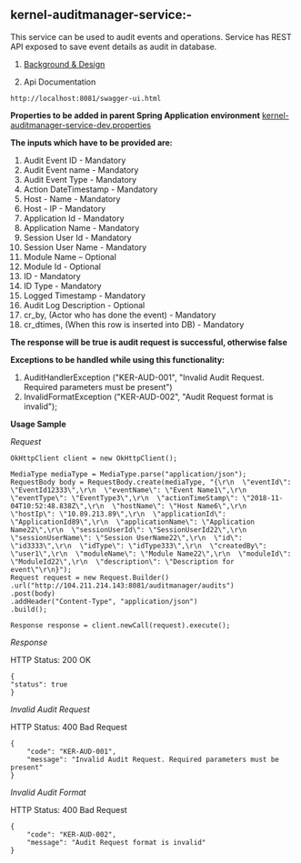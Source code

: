 ## kernel-auditmanager-service:-
This service can be used to audit events and operations. Service has REST API exposed to save event details as audit in database.

1. [Background & Design](../../design/kernel/kernel-auditmanager.md)

2. Api Documentation


```
http://localhost:8081/swagger-ui.html
```

**Properties to be added in parent Spring Application environment**
[kernel-auditmanager-service-dev.properties](../../config/kernel-auditmanager-service-dev.properties)


**The inputs which have to be provided are:**
1. Audit Event ID - Mandatory
2. Audit Event name - Mandatory
3. Audit Event Type - Mandatory
4. Action DateTimestamp - Mandatory
5. Host - Name - Mandatory
6. Host - IP - Mandatory
7. Application Id - Mandatory
8. Application Name - Mandatory
9. Session User Id - Mandatory
10. Session User Name - Mandatory
11. Module Name – Optional
12. Module Id - Optional
13. ID - Mandatory
14. ID Type - Mandatory
15. Logged Timestamp - Mandatory
16. Audit Log Description - Optional
17. cr_by, (Actor who has done the event) - Mandatory
18. cr_dtimes, (When this row is inserted into DB) - Mandatory


**The response will be true is audit request is successful, otherwise false** 

**Exceptions to be handled while using this functionality:**

1. AuditHandlerException ("KER-AUD-001", "Invalid Audit Request. Required parameters must be present")
2. InvalidFormatException ("KER-AUD-002", "Audit Request format is invalid");

**Usage Sample**
  
  *Request*
  
  ```
OkHttpClient client = new OkHttpClient();

MediaType mediaType = MediaType.parse("application/json");
RequestBody body = RequestBody.create(mediaType, "{\r\n  \"eventId\": \"EventId12333\",\r\n  \"eventName\": \"Event Name1\",\r\n  \"eventType\": \"EventType3\",\r\n  \"actionTimeStamp\": \"2018-11-04T10:52:48.838Z\",\r\n  \"hostName\": \"Host Name6\",\r\n  \"hostIp\": \"10.89.213.89\",\r\n  \"applicationId\": \"ApplicationId89\",\r\n  \"applicationName\": \"Application Name22\",\r\n  \"sessionUserId\": \"SessionUserId22\",\r\n  \"sessionUserName\": \"Session UserName22\",\r\n  \"id\": \"id3333\",\r\n  \"idType\": \"idType333\",\r\n  \"createdBy\": \"user1\",\r\n  \"moduleName\": \"Module Name22\",\r\n  \"moduleId\": \"ModuleId22\",\r\n  \"description\": \"Description for event\"\r\n}");
Request request = new Request.Builder()
  .url("http://104.211.214.143:8081/auditmanager/audits")
  .post(body)
  .addHeader("Content-Type", "application/json")
  .build();

Response response = client.newCall(request).execute();
  ```
  
  *Response*
  
 HTTP Status: 200 OK
  
  ```
{
  "status": true
}
  ```
  
  


 *Invalid Audit Request*
 
 HTTP Status: 400 Bad Request

```
{
    "code": "KER-AUD-001",
    "message": "Invalid Audit Request. Required parameters must be present"
}
```
 

 *Invalid Audit Format*
 
  HTTP Status: 400 Bad Request

```
{
    "code": "KER-AUD-002",
    "message": "Audit Request format is invalid"
}
```

